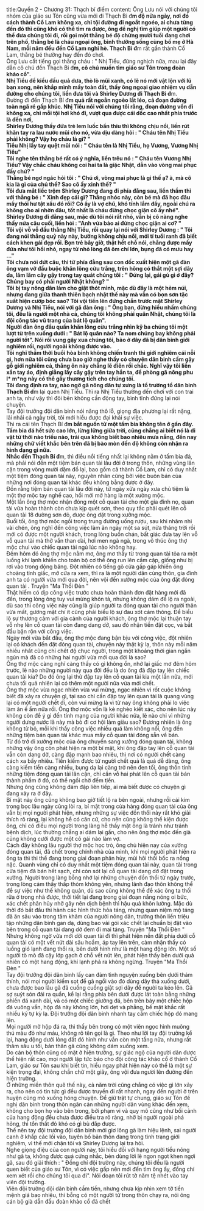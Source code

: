 title:Quyển 2 - Chương 31: Thạch bí điếm
content:
Ông Lưu nói với chúng tôi nhóm của giáo sư Tôn cũng vừa mới đi Thạch Bi đ**m độ nửa ngày, nơi đó cách thành Cổ Lam không xa, chỉ tội đường đi ngoắt ngoéo, ai chưa từng đến đó thì cũng khó có thể tìm ra được, ông đề nghị tìm giúp một người có thể đưa chúng tôi đi, rồi gọi một thằng bé độ chừng mười tuổi đang chơi trên phố, thằng bé là cháu ngoại ông, bình thường sống cùng bố mẹ ở Hà Nam, mỗi năm đều đến Cổ Lam nghỉ hè. Thạch Bi đ**m rất gần thành Cổ Lam, thằng bé thường hay đến đó chơi.<br>Ông Lưu cất tiếng gọi thằng cháu : " Nhị Tiểu, đừng nghịch nữa, mau lại đây dẫn cô chú đến Thạch Bi đ**m, cô chú muốn tìm giáo sư Tôn trong đoàn khảo cổ".<br>Nhị Tiểu để kiểu đầu quả dưa, thò lò mũi xanh, có lẽ nó mới vật lộn với lũ bạn xong, nên khắp mình mẩy toàn đất, thấy ông ngoại giao nhiệm vụ dẫn đường cho chúng tôi, liền đưa tôi và Shirley Dương đi Thạch Bi đ**m.<br>Đường đi đến Thạch Bí đ**m quả rất ngoằn ngoèo lắt léo, cả đoạn đường toàn ngã ré gấp khúc. Nhị Tiểu nói với chúng tôi rằng, đoạn đường vốn đi không xa, chỉ mỗi tội hơi khó đi, vượt qua được cái dốc cao nhất phía trước là đến nơi,<br>Shirley Dương thấy đứa trẻ lem luốc bẩn thỉu thì không chịu nổi, liền rút khăn tay ra lau nước mũi cho nó, vừa dịu dàng hỏi : " Cháu tên Nhị Tiểu phải không? Vậy họ cháu là gì? "<br>Tiểu Nhị lấy tay quệt mũi nói : " Cháu tên là Nhị Tiểu, họ Vương, Vương Nhị Tiểu"<br>Tôi nghe tên thằng bé rất có ý nghĩa, liền trêu nó : " Cháu tên Vương Nhị Tiểu? Vậy chắc cháu không coi hai ta là giặc Nhật, dẫn vào vòng mai phục đấy chứ? "<br>Thằng bé ngơ ngác hỏi tôi : " Chú ơi, vòng mai phục là gì thế ạ? à, mà cô kia là gì của chú thế? Sao cô ấy xinh thế? "<br>Tôi đưa mắt liếc trộm Shirley Dương đang đi phía đằng sau, liền thầm thì với thằng bé : " Xinh đẹp cái gì? Thằng nhóc này, còn bé mà đã học đâu mấy thói hư tật xấu đó rồi? Cô ấy là vợ chú, khó tính lắm đấy, ngoài chú ra không cho ai nhờn đâu, tốt nhất là cháu đừng chọc giận cô ấy nhé".<br>Shirley Dương đi đằng sau, mặc dù tôi nói rất nhỏ, vẫn bị cô nàng nghe thấy nửa câu cuối, liền hỏi : "Anh vừa bảo ai đừng chọc giận ai cơ? "<br>Tôi vội vỗ vỗ đầu thằng Nhị Tiểu, rồi quay lại nói với Shirley Dương : " Tôi đang nói thằng quỷ này này, bướng không chịu nổi, mới tí tuổi ranh đã biết cách khen gái đẹp rồi. Bọn trẻ bây giờ, thật hết chỗ nói, chẳng được mấy đứa như tôi hồi nhỏ, ngay từ nhỏ lòng đã ôm chí lớn, bụng đã có mưu hay ..."<br>Tôi chưa nói dứt câu, thì từ phía đằng sau con dốc xuất hiện một gã đàn ông vạm vỡ đầu buộc khăn lông cừu trắng, trên hông có thắt một sợi dây da, lăm lăm cây gậy trong tay quát chúng tôi : " Đứng lại, gái gú gì ở đây? Chúng bay có phải người Nhật không? "<br>Tôi bị tay nông dân làm cho giật thót mình, mặc dù đây là một hẻm núi, nhưng đang giữa thanh thiên bạch nhật thế này mà vẫn có bọn sơn tặc xuất hiện cướp bóc sao? Tôi vội tiến lên đứng chắn trước mặt Shirley Dương và Nhị Tiểu, nói với gã đàn ông : " Ông bạn, đừng hiểu nhầm chúng tôi, đều là người một nhà cả, chúng tôi không phải quân Nhật, chúng tôi là đội công tác vũ trang của bát lộ quân".<br>Người đàn ông đầu quấn khăn lông cừu trắng nhìn kỹ ba chúng tôi một lượt từ trên xuống dưới : " Bát lộ quân nào? Ta nom chúng bay không phải người tốt". Nói rồi vung gậy xua chúng tôi, bảo ở đây đã bị dân binh giới nghiêm rồi, người ngoài không được vào.<br>Tôi nghĩ thầm thời buổi hòa bình không chiến tranh thì giới nghiêm cái nỗi gì, hơn nữa tôi cũng chưa bao giờ nghe thấy có chuyện dân binh cầm gậy gỗ giới nghiêm cả, thằng ôn này chẳng lẽ điên rồi chắc. Nghĩ vậy tôi liền xắn tay áo, định giằng lấy cây gậy trên tay hắn ta, đề phòng gã nông phu l* m*ng này có thể gây thương tích cho chúng tôi.<br>Tôi đang định ra tay, nào ngờ gã nông dân tự xưng là tổ trưởng tổ dân binh Thạch Bí đ**m lại quen Nhị Tiểu. Thì ra Nhị Tiểu thường đến chơi với con trai anh ta, như vậy thì đôi bên không cần động tay, bình tĩnh đứng lại nói chuyện.<br>Tay đội trưởng đội dân binh nói năng thô lỗ, giọng địa phương lại rất nặng, lải nhải cả ngày trời, tôi mới hiểu được đại khái sự việc.<br>Thì ra cái tên Thạch Bí đ**m bắt nguồn từ một tấm bia không tên ở gần đây. Tấm bia đá hết sức cao lớn, lừng lững giữa trời, cũng chẳng ai biết nó là di vật từ thời nào triều nào, trải qua không biết bao nhiêu mưa nắng, đến nay những chữ viết khắc bên trên đã bị bào mòn đến độ không còn nhận ra hình dạng gì nữa.<br>Nhắc đến Thạch Bí đ**m, thì điều nổi tiếng nhất lại không nằm ở tấm bia đá, mà phải nói đến một tiệm bán quan tài lâu đời ở trong thôn, những vùng lân cận trong vòng mười dặm đổ lại, bao gồm cả thành Cổ Lam, chỉ có duy nhất một tiệm đóng quan tài này, nguyên nhân cũng bởi việc buôn bán của những nơi đóng quan tài khác đều không bằng được ở đây.<br>Đồn rằng tiệm bán quan tài lâu đời này, từ ngày xửa ngày xưa chủ tiệm là một thợ mộc tay nghề cao, hồi mới mở hàng là một xưởng mộc.<br>Một lần ông thợ mộc nhận đóng một cỗ quan tài cho một gia đình nọ, quan tài vừa hoàn thành còn chưa kịp quét sơn, theo quy tắc phải quét lên cỗ quan tài 18 đường sơn đỏ, được ông đặt trong xưởng mộc.<br>Buổi tối, ông thợ mộc ngồi trong trung đường uống rượu, sau khi nhâm nhi vài chén, ông nghĩ đến công việc làm ăn ngày một sa sút, nửa tháng trời rồi mới có được một người khách, trong lòng buồn chán, bất giác đưa tay lên vỗ vỗ quan tài mà thở vắn than dài, hơi men ngà ngà, trong vô thúc ông thợ mộc chui vào chiếc quan tài ngủ lúc nào không hay.<br>Đêm hôm đó ông thợ mộc nằm mơ, ông mơ thấy từ trong quan tài tỏa ra một luồng khí lạnh khiến cho toàn bộ cơ thể ông run lên cầm cập, giống như bị rơi vào trong động băng. Đột nhiên có tiếng gõ cửa gấp gáp khiến ông choàng tỉnh giấc, mở cửa ra xem, thì ra là một người dân cùng thôn, gia đình anh ta có người vừa mới qua đời, nên vội đến xưởng mộc của ông đặt đóng quan tài . Truyện "Ma Thổi Đèn " <br>Thật hiếm có dịp công việc trước chưa hoàn thành đơn đặt hàng mới đã đến, trong lòng ông tuy vui mừng khôn tả, nhưng không dám để lộ ra ngoài, dù sao thì công việc này cũng là giúp người ta đóng quan tài cho người thân vừa mất, gương mặt chí ít cũng phải biểu lộ sự đau xót cảm thông. Để biểu lộ sự thương cảm với gia cảnh của người khách, ông thợ mộc lại thuận tay vỗ nhẹ lên cỗ quan tài còn đang dang dở, sau đó nhận tiền đặt cọc, và bắt đầu bận rộn với công việc.<br>Ngày mới vừa bắt đầu, ông thợ mộc đang bận bịu với công việc, đột nhiên lại có khách đến đặt đóng quan tài, chuyện này thật kỳ lạ, thôn này mỗi năm nhiều nhất cũng chỉ chết độ chục người, trong một khoảng thời gian ngắn ngủn mà đã có những hai người vừa mới qua đời là sao?<br>Ông thợ mộc càng nghĩ càng thấy có gì không ổn, nhớ lại giấc mơ đêm hôm trước, lẽ nào những người này qua đời đều là do ông đã đập tay lên chiếc quan tài kia? Do đó ông lại thử đập tay lên cỗ quan tài kia một lần nữa, mới chưa tối quả nhiên lại có thêm một người nữa vừa mới chết.<br>Ông thợ mộc vừa ngạc nhiên vừa vui mừng, ngạc nhiên vì rốt cuộc không biết đã xảy ra chuyện gì, tại sao chỉ cần đập tay lên quan tài là quang vùng lại có một người chết đi, còn vui mừng là vì từ nay ông không phải lo việc làm ăn ế ẩm nữa rồi. Ông thợ mộc vốn là kẻ nghèo kiết xác, cho nên lúc này không còn để ý gì đến tính mạng của người khác nữa, lẽ nào chỉ vì những người dưng nước lã này mà bỏ đi cơ hội làm giàu sao? Đương nhiên là ông không từ bỏ, mỗi khi thấy công việc nhiều quá làm không nổi, ông đến những tiệm bán quan tài khác mua mấy cỗ quan tài đóng sẵn về bán.<br>Từ đó trở đi xưởng mộc của ông chuyển sang xưởng đóng quan tài, không những vậy ông còn phát hiện ra một bí mật, khi ông đập tay lên cỗ quan tài vẫn còn dang dở, càng đập mạnh bao nhiêu, thì nơi có người chết càng cách xa bấy nhiêu. Tiền kiếm được từ người chết quả là quá dễ dàng, ông càng kiếm tiền càng nhiều, bụng dạ lại càng trở nên đen tối, ông thôn tính những tiệm đóng quan tài lân cận, chỉ cần vỗ hai phát lên cỗ quan tài bán thành phẩm ở đó, có thể ngồi chờ đếm tiền.<br>Nhưng ông cũng không dám đập liên tiếp, ai mà biết được có chuyện gì đang xảy ra ở đây.<br>Bí mật này ông cũng không bao giờ tiết lộ ra bên ngoài, nhưng rồi cái kim trong bọc lâu ngày cũng lòi ra, bí mật trong cửa hàng đóng quan tài của ông vẫn bị mọi người phát hiện, nhưng những sự việc đồn thổi này rất khó giải thích rõ ràng, lại không hề có căn cứ, cho nên cũng không thể kiện được ông, chỉ có điều mọi người trong làng hễ thấy mặt ông là tránh như tránh bệnh dịch, lúc thường chẳng ai dám lại gần, cho nên ông thợ mộc đến già cũng không cưới được một cô gái nào làm vợ.<br>Cách đây không lâu người thợ mộc học trò, ông chủ hiện nay của xưởng đóng quan tài, đã chết trong chính nhà của mình, khi mọi người phát hiện ra ông ta thì thi thể đang trong giai đoạn phân hủy, mùi hôi thối bốc ra nồng nặc. Quanh vùng chỉ có duy nhất một tiệm đóng quan tài này, quan tài trong cửa tiệm đã bán hết sạch, chỉ còn sót lại cỗ quan tài dang dở đặt trong xưởng. Người trong làng bỗng nhớ lại những chuyện đồn thổi từ ngày trước, trong lòng cảm thấy thấp thỏm không yên, nhưng lãnh đạo thôn không thể để sự việc như thế không quản, dù sao cũng không thể để xác ông ta thối rữa ở trong nhà được, thời tiết lại đang trong giai đoạn nắng nóng oi bức, xác chết phân hủy nhỡ gây nên dịch bệnh thì hậu quả khôn lường. Mặc dù thời đó bắt đầu thi hành các hình thức hỏa táng, nhưng quan niệm mộ táng đã ăn sâu vào trong tâm khảm của người nông dân, trưởng thôn liền triệu tập những dân binh gan dạ, dùng bao vải gói xác chết lại chuẩn bị đặt vào bên trong cỗ quan tài dang dở đem đi mai táng. Truyện "Ma Thổi Đèn " <br>Nhưng không ngờ vừa mới dời quan tài đi thì phát hiện nền đất phía dưới cỗ quan tài có một vết nứt dài sâu hoắm, áp tay lên trên, cảm nhận thấy có luồng gió lạnh đang thổi ra, bên dưới hình như là một hang động lớn. Một số người tò mò đã cậy lớp gạch ở chỗ vết nứt lên, phát hiện thấy bên dưới quả nhiên có một hang động, khí lạnh phả ra không ngừng. Truyện "Ma Thổi Đèn " <br>Tay đội trưởng đội dân binh lấy can đảm tình nguyện xuống bên dưới thám thính, nói mọi người kiếm sọt để gã ngồi vào đó dùng dây thả xuống dưới, chưa được bao lâu gã đã cuống cuồng giật sợi dây để người ta kéo lên. Gã sợ suýt són đái ra quần, kể lại rằng phía bên dưới được lát toàn bằng những phiến đá xanh dài, và có một chiếc giường đá, bên trên bày một chiếc hộp đá vuông vắn, hộp đá này không lớn, hơi dẹt và phẳng, bề mặt khắc rất nhiều ký tự kỳ lạ. Đội trưởng đội dân binh nhanh tay cầm chiếc hộp đó mang lên.<br>Mọi người mở hộp đá ra, thì thấy bên trong có một viên ngọc hình muông thú màu đỏ như máu, không rõ tên gọi là gì. Theo như lời tay đội trưởng kể lại, hang động dưới lòng đất đó hình như vẫn còn một tầng nữa, nhưng rất thâm sâu u tối, bản thân gã cũng không dám xuống xem.<br>Do cán bộ thôn cũng có mặt ở hiện trường, sự giác ngộ của người dân được thể hiện rất cao, mọi người lập tức báo cho đội công tác khảo cổ ở thành Cổ Lam, giáo sư Tôn sau khi biết tin, hiểu ngay phát hiện này có thể là một sự kiện trọng đại, không chần chừ một giây, ông vội đưa người lên đường đến hiện trường.<br>Ở những miền thôn quê thế này, cả năm trời cũng chẳng có việc gì lớn xảy ra, cho nên có tin tức gì đều được truyền đi rất nhanh, ngay đến người ở trên huyện cũng mò xuống hóng chuyện. Để giữ trật tự chung, giáo sư Tôn đề nghị dân binh trong thôn ngăn cản những người dân vùng khác đến xem, không cho bọn họ vào bên trong, bởi phạm vi và quy mô cũng như bối cảnh của hang động đều chưa được điều tra rõ ràng, nhỡ bị người ngoài phá hỏng, thì tổn thất đó khó có gì bù đắp được.<br>Thế nên tay đội trưởng đội dân binh mới giơ lông gà làm hiệu lệnh, sai người canh ở khắp các lối vào, tuyên bố bản thôn đang trong tình trạng giới nghiêm, vì thế mới chặn tôi và Shirley Dương lại tra hỏi.<br>Nghe giọng điệu của con người này, tôi hiểu đối với hạng người tiểu nông như gã ta, không được quá cứng nhắc, bèn dùng lời lẽ ngon ngọt khen ngợi gã, sau đó giải thích : " Đồng chí đội trưởng này, chúng tôi đều là người quen biết của giáo sư Tôn, vì có việc gấp nên mới đến tìm ông ấy, đồng chí xem xét rồi cho chúng tôi qua đi". Nói đoạn tôi rút tờ năm tệ nhét vào tay viên đội trưởng.<br>Viên đội trưởng đội dân binh cầm tiền, nhưng chưa kịp nhìn xem tờ tiền mệnh giá bao nhiêu, thì bỗng có một người từ trong thôn chạy ra, nói ông cán bộ già dẫn đầu đoàn khảo cổ đã chết